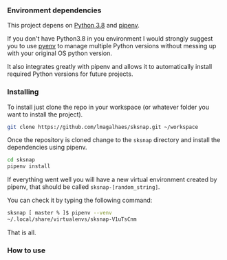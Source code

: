 ### Environment dependencies

This project depens on [Python 3.8](https://www.python.org/downloads/release/python-380/) and 
[pipenv](https://pipenv-fork.readthedocs.io/en/latest/).

If you don't have Python3.8 in you environment I would strongly suggest you to use [pyenv](https://pipenv-fork.readthedocs.io/en/latest/)
to manage multiple Python versions without messing up with your original OS python version.

It also integrates greatly with pipenv and allows it to automatically install required Python versions for future projects.


### Installing

To install just clone the repo in your workspace (or whatever folder you want to install the project).

```bash
git clone https://github.com/lmagalhaes/sksnap.git ~/workspace
```

Once the repository is cloned change to the `sksnap` directory and install the dependencies using pipenv.

```bash
cd sksnap
pipenv install 
```

If everything went well you will have a new virtual environment created by pipenv, that should be called `sksnap-[random_string]`.

You can check it by typing the following command: 
```bash
sksnap [ master % ]$ pipenv --venv
~/.local/share/virtualenvs/sksnap-V1uTsCnm
```

That is all.

### How to use

